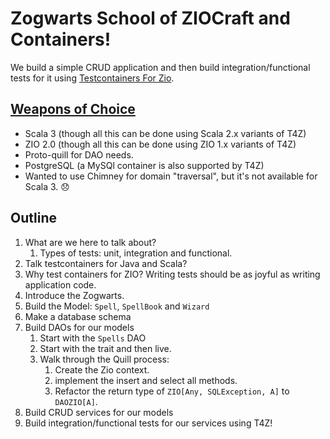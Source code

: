 # Zogwarts School of ZIOCraft and Containers!

We build a simple CRUD application and then build integration/functional tests for it using [Testcontainers For Zio](https://github.com/scottweaver/testcontainers-for-zio).

## [Weapons of Choice](https://youtu.be/wCDIYvFmgW8)

- Scala 3 (though all this can be done using Scala 2.x variants of T4Z)
- ZIO 2.0 (though all this can be done using ZIO 1.x variants of T4Z)
- Proto-quill for DAO needs.
- PostgreSQL (a MySQl container is also supported by T4Z)
- Wanted to use Chimney for domain "traversal", but it's not available for Scala 3. :disappointed:

## Outline

1. What are we here to talk about?
   1. Types of tests: unit, integration and functional.
2. Talk testcontainers for Java and Scala?
3. Why test containers for ZIO?  Writing tests should be as joyful as writing application code.
4. Introduce the Zogwarts.
5. Build the Model: `Spell`, `SpellBook` and `Wizard`
6. Make a database schema
7. Build DAOs for our models
    1. Start with the `Spells` DAO
    2. Start with the trait and then live.
    3. Walk through the Quill process:
        1. Create the Zio context.
        2. implement the insert and select all methods.
        3. Refactor the return type of `ZIO[Any, SQLException, A]` to `DAOZIO[A]`.
8. Build CRUD services for our models
9. Build integration/functional tests for our services  using T4Z!

